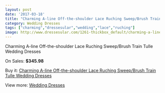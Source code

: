 ```yaml
---
layout: post
date: '2017-03-18'
title: "Charming A-line Off-the-shoulder Lace Ruching Sweep/Brush Train Tulle Wedding Dresses"
category: Wedding Dresses
tags: ["charming","dressesular","wedding","lace","ruching"]
image: http://www.dressesular.com/1261-thickbox_default/charming-a-line-off-the-shoulder-lace-ruching-sweep-brush-train-tulle-wedding-dresses.jpg
---
```

Charming A-line Off-the-shoulder Lace Ruching Sweep/Brush Train Tulle Wedding Dresses

On Sales: **$345.98**
<a href="https://www.dressesular.com/wedding-dresses/415-charming-a-line-off-the-shoulder-lace-ruching-sweep-brush-train-tulle-wedding-dresses.html"><amp-img layout="responsive" width="600" height="600" src="//www.dressesular.com/1261-thickbox_default/charming-a-line-off-the-shoulder-lace-ruching-sweep-brush-train-tulle-wedding-dresses.jpg" alt="Charming A-line Off-the-shoulder Lace Ruching Sweep/Brush Train Tulle Wedding Dresses 0" /></a>
<a href="https://www.dressesular.com/wedding-dresses/415-charming-a-line-off-the-shoulder-lace-ruching-sweep-brush-train-tulle-wedding-dresses.html"><amp-img layout="responsive" width="600" height="600" src="//www.dressesular.com/1262-thickbox_default/charming-a-line-off-the-shoulder-lace-ruching-sweep-brush-train-tulle-wedding-dresses.jpg" alt="Charming A-line Off-the-shoulder Lace Ruching Sweep/Brush Train Tulle Wedding Dresses 1" /></a>

Buy it: [Charming A-line Off-the-shoulder Lace Ruching Sweep/Brush Train Tulle Wedding Dresses](https://www.dressesular.com/wedding-dresses/415-charming-a-line-off-the-shoulder-lace-ruching-sweep-brush-train-tulle-wedding-dresses.html "Charming A-line Off-the-shoulder Lace Ruching Sweep/Brush Train Tulle Wedding Dresses")

View more: [Wedding Dresses](https://www.dressesular.com/3-wedding-dresses "Wedding Dresses")